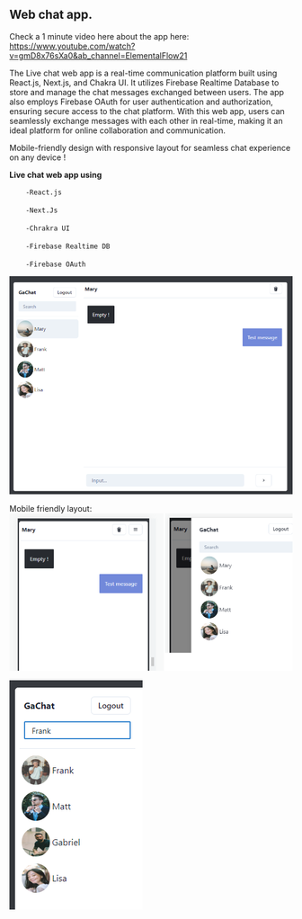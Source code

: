 <h2>Web chat app.</h2>

Check a 1 minute video here about the app here: https://www.youtube.com/watch?v=gmD8x76sXa0&ab_channel=ElementalFlow21

The Live chat web app is a real-time communication platform built using React.js, Next.js, and Chakra UI. It utilizes Firebase Realtime Database to store and manage the chat messages exchanged between users. The app also employs Firebase OAuth for user authentication and authorization, ensuring secure access to the chat platform. With this web app, users can seamlessly exchange messages with each other in real-time, making it an ideal platform for online collaboration and communication.

Mobile-friendly design with responsive layout for seamless chat experience on any device !

<b>Live chat web app using</b> 

        -React.js 
        
        -Next.Js
        
        -Chrakra UI 
        
        -Firebase Realtime DB
        
        -Firebase OAuth
    
![First image](https://github.com/gabrielhsdev/Livechat-app/blob/main/ui.png?raw=true)

Mobile friendly layout:
![Image_2](https://github.com/gabrielhsdev/Livechat-app/blob/main/images/img_2.png?raw=true)

![Image 3](https://github.com/gabrielhsdev/Livechat-app/blob/main/images/img_1.png?raw=true)
